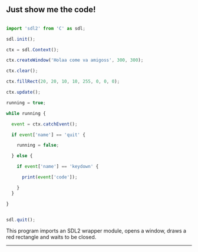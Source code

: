 

## Just show me the code!

```javascript

import 'sdl2' from 'C' as sdl;

sdl.init();

ctx = sdl.Context();

ctx.createWindow('Holaa come va amigoss', 300, 300);

ctx.clear();

ctx.fillRect(20, 20, 10, 10, 255, 0, 0, 0);

ctx.update();

running = true;

while running {

  event = ctx.catchEvent();

  if event['name'] == 'quit' {

    running = false;

  } else {

    if event['name'] == 'keydown' {

      print(event['code']);

    }
  }

}


sdl.quit();

```

This program imports an SDL2 wrapper module, opens a window, draws a red rectangle and waits to be closed.

---
